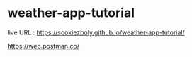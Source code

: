 # weather-app-tutorial

live URL : https://sookiezboly.github.io/weather-app-tutorial/

https://web.postman.co/

